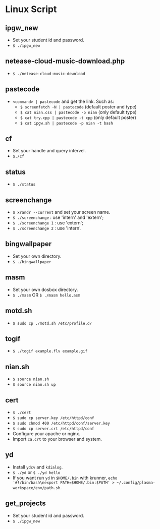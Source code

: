 # Linux Script

## ipgw_new
* Set your student id and password.
* `$ ./ipgw_new`

## netease-cloud-music-download.php
* `$ ./netease-cloud-music-download`

## pastecode
* `<command> | pastecode` and get the link. Such as:
  * `$ screenfetch -N | pastecode` (default poster and type)
  * `$ cat nian.css | pastecode -p nian` (only default type)
  * `$ cat try.cpp | pastecode -t cpp` (only default poster)
  * `$ cat ipgw.sh | pastecode -p nian -t bash`

## cf
* Set your handle and query intervel.
* `$./cf`

## status
* `$ ./status`

## screenchange
* `$ xrandr --current` and set your screen name.
* `$ ./screenchange` : use 'intern' and 'extern';
* `$ ./screenchange 1` : use 'extern';
* `$ ./screenchange 2` : use 'intern'.

## bingwallpaper
* Set your own directory.
* `$ ./bingwallpaper`

## masm
* Set your own dosbox directory.
* `$ ./masm` OR `$ ./masm hello.asm`

## motd.sh
* `$ sudo cp ./motd.sh /etc/profile.d/`

## togif
* `$ ./togif example.flv example.gif`

## nian.sh
* `$ source nian.sh`
* `$ source nian.sh up`

## cert
* `$ ./cert`
* `$ sudo cp server.key /etc/httpd/conf`
* `$ sudo chmod 400 /etc/httpd/conf/server.key`
* `$ sudo cp server.crt /etc/httpd/conf`
* Configure your apache or nginx.
* Import `ca.crt` to your browser and system.

## yd
* Install `ydcv` and `kdialog`.
* `$ ./yd` or `$ ./yd hello`
* If you want run `yd` in `$HOME/.bin` with krunner, `echo '#!/bin/bash\nexport PATH=$HOME/.bin:$PATH' > ~/.config/plasma-workspace/env/path.sh`.

## get_projects
* Set your student id and password.
* `$ ./ipgw_new`
